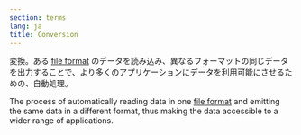 ```yaml
---
section: terms
lang: ja
title: Conversion
---
```


変換。ある [file format](/glossary/en/terms/file-format/) のデータを読み込み、異なるフォーマットの同じデータを出力することで、より多くのアプリケーションにデータを利用可能にさせるための、自動処理。

The process of automatically reading data in one [file format](/glossary/en/terms/file-format/) and emitting the same data in a different format, thus making the data accessible to a wider range of applications.
